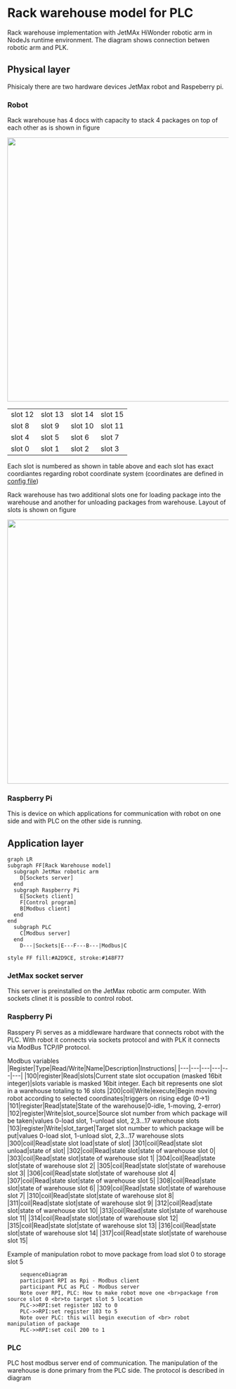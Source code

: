 # Rack warehouse model for PLC

Rack warehouse implementation with JetMAx HiWonder robotic arm in NodeJs runtime environment. The diagram shows connection betwen robotic arm and PLK.

## Physical layer
Phisicaly there are two hardware devices JetMax robot and Raspeberry pi.

### Robot
Rack warehouse has 4 docs with capacity to stack 4 packages on top of each other as is shown in figure

<img src="https://i.ibb.co/P4Gwz2q/photo-2022-07-15-15-23-13.jpg" width="600">

|||||
|---|---|---|---|
|slot 12|slot 13|slot 14|slot 15|
|slot 8|slot 9|slot 10|slot 11|
|slot 4|slot 5|slot 6|slot 7|
|slot 0|slot 1|slot 2|slot 3|

Each slot is numbered as shown in table above and each slot has exact coordiantes regarding robot coordinate system (coordinates are defined in [config file](https://github.com/fsprojekti/rack-warehouse-jetmax/blob/master/config.js))

Rack warehouse has two additional slots one for loading package into the warehouse and another for unloading packages from warehouse.
Layout of slots is shown on figure

<img src="https://i.ibb.co/yqL0Sgx/warehous-Slots-Layout.png" width="600">

### Raspberry Pi
This is device on which applications for communication with robot on one side and with PLC on the other side is running. 

## Application layer

```mermaid
graph LR
subgraph FF[Rack Warehouse model]
  subgraph JetMax robotic arm 
    D[Sockets server]
  end
  subgraph Raspberry Pi
    E[Sockets client]
    F[Control program]
    B[Modbus client]
  end
end
  subgraph PLC
    C[Modbus server]
  end
    D---|Sockets|E---F---B---|Modbus|C

style FF fill:#A2D9CE, stroke:#148F77    
```

### JetMax socket server
This server is preinstalled on the JetMax robotic arm computer. With sockets clinet it is possible to control robot.

### Raspberry Pi
Rasspery Pi serves as a middleware hardware that connects robot with the PLC. With robot it connects via sockets protocol and with PLK it connects via ModBus TCP/IP protocol. 

Modbus variables
|Register|Type|Read/Write|Name|Description|Instructions|
|---|---|---|---|---|---|
|100|register|Read|slots|Current state slot occupation (masked 16bit integer)|slots variable is masked 16bit integer. Each bit represents one slot in a warehouse totaling to 16 slots
|200|coil|Write|execute|Begin moving robot according to selected coordinates|triggers on rising edge (0->1)
|101|register|Read|state|State of the warehouse|0-idle, 1-moving, 2-error)
|102|register|Write|slot_source|Source slot number from which package will be taken|values 0-load slot, 1-unload slot, 2,3...17 warehouse slots
|103|register|Write|slot_target|Target slot number to which package will be put|values 0-load slot, 1-unload slot, 2,3...17 warehouse slots
|300|coil|Read|state slot load|state of slot|
|301|coil|Read|state slot unload|state of slot|
|302|coil|Read|state slot|state of warehouse slot 0|
|303|coil|Read|state slot|state of warehouse slot 1|
|304|coil|Read|state slot|state of warehouse slot 2|
|305|coil|Read|state slot|state of warehouse slot 3|
|306|coil|Read|state slot|state of warehouse slot 4|
|307|coil|Read|state slot|state of warehouse slot 5|
|308|coil|Read|state slot|state of warehouse slot 6|
|309|coil|Read|state slot|state of warehouse slot 7|
|310|coil|Read|state slot|state of warehouse slot 8|
|311|coil|Read|state slot|state of warehouse slot 9|
|312|coil|Read|state slot|state of warehouse slot 10|
|313|coil|Read|state slot|state of warehouse slot 11|
|314|coil|Read|state slot|state of warehouse slot 12|
|315|coil|Read|state slot|state of warehouse slot 13|
|316|coil|Read|state slot|state of warehouse slot 14|
|317|coil|Read|state slot|state of warehouse slot 15|


Example of manipulation robot to move package from load slot 0 to storage slot 5

```mermaid
    sequenceDiagram
    participant RPI as Rpi - Modbus client
    participant PLC as PLC - Modbus server
    Note over RPI, PLC: How to make robot move one <br>package from source slot 0 <br>to target slot 5 location
    PLC->>RPI:set register 102 to 0
    PLC->>RPI:set register 103 to 5
    Note over PLC: this will begin execution of <br> robot manipulation of package
    PLC->>RPI:set coil 200 to 1
```

### PLC
PLC host modbus server end of communication. The manipulation of the warehouse is done primary from the PLC side. The protocol is described in diagram





